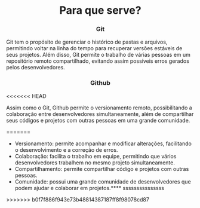 <div>
    <h1 style="text-align:center;">Para que serve?</h1>
    <div>
        <h3 style="text-align:center;">Git</h3>
        <p>Git tem o propósito de gerenciar o histórico de pastas e arquivos, permitindo voltar na linha do tempo para recuperar versões estáveis de seus projetos. Além disso, Git permite o trabalho de várias pessoas em um repositório remoto compartilhado, evitando assim possíveis erros gerados pelos desenvolvedores.</p>
    </div>
    <div>
        <h3 style="text-align:center;">Github</h3>
<<<<<<< HEAD
        <p>Assim como o Git, Github permite o versionamento remoto, possibilitando a colaboração entre desenvolvedores simultaneamente, além de compartilhar seus códigos e projetos com outras pessoas em uma grande comunidade.</p>
=======
        <ul>
            <li>Versionamento: permite acompanhar e modificar alterações, facilitando o desenvolvimento e a correção de erros.
            <li>Colaboração: facilita o trabalho em equipe, permitindo que vários desenvolvedores trabalhem no mesmo projeto simultaneamente.
            <li>Compartilhamento: permite compartilhar código e projetos com outras pessoas.
            <li>Comunidade: possui uma grande comunidade de desenvolvedores que podem ajudar e colaborar em projetos.**** sssssssssssssss
        </ul>
>>>>>>> b0f7f886f943e73b48814387187ff8f98078cd87
    </div>
</div>